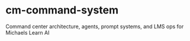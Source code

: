 # cm-command-system
Command center architecture, agents, prompt systems, and LMS ops for Michaels Learn AI
